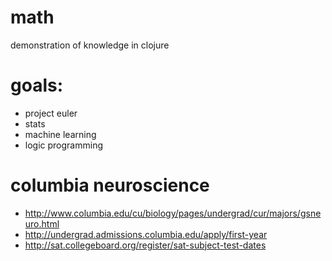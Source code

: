 math
====

demonstration of knowledge in clojure

goals:
====
- project euler
- stats
- machine learning
- logic programming

columbia neuroscience
==
- http://www.columbia.edu/cu/biology/pages/undergrad/cur/majors/gsneuro.html
- http://undergrad.admissions.columbia.edu/apply/first-year
- http://sat.collegeboard.org/register/sat-subject-test-dates
